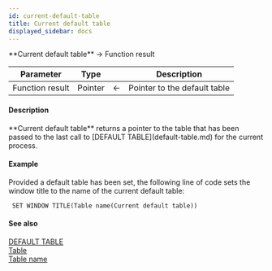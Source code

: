```yaml
---
id: current-default-table
title: Current default table
displayed_sidebar: docs
---
```


<!--REF #_command_.Current default table.Syntax-->**Current default table**  -> Function result<!-- END REF-->
<!--REF #_command_.Current default table.Params-->
| Parameter | Type |  | Description |
| --- | --- | --- | --- |
| Function result | Pointer | <- | Pointer to the default table |

<!-- END REF-->

#### Description 

<!--REF #_command_.Current default table.Summary-->**Current default table** returns a pointer to the table that has been passed to the last call to [DEFAULT TABLE](default-table.md) for the current process.<!-- END REF-->

#### Example 

Provided a default table has been set, the following line of code sets the window title to the name of the current default table:

```4d
 SET WINDOW TITLE(Table name(Current default table))
```

#### See also 
[DEFAULT TABLE](default-table.md)  
[Table](table.md)  
[Table name](table-name.md)  